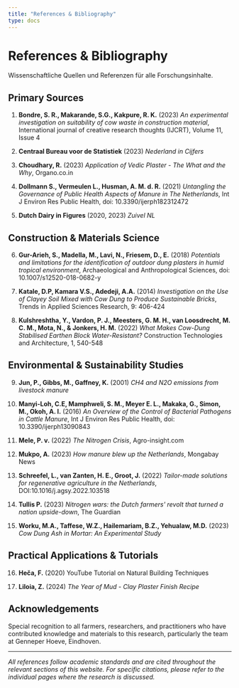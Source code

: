 ```yaml
---
title: "References & Bibliography"
type: docs
---
```


# References & Bibliography

Wissenschaftliche Quellen und Referenzen für alle Forschungsinhalte.

## Primary Sources

1. **Bondre, S. R., Makarande, S.G., Kakpure, R. K.** (2023) *An experimental investigation on suitability of cow waste in construction material*, International journal of creative research thoughts (IJCRT), Volume 11, Issue 4

2. **Centraal Bureau voor de Statistiek** (2023) *Nederland in Cijfers*

3. **Choudhary, R.** (2023) *Application of Vedic Plaster - The What and the Why*, Organo.co.in

4. **Dollmann S., Vermeulen L., Husman, A. M. d. R.** (2021) *Untangling the Governance of Public Health Aspects of Manure in The Netherlands*, Int J Environ Res Public Health, doi: 10.3390/ijerph182312472

5. **Dutch Dairy in Figures** (2020, 2023) *Zuivel NL*

## Construction & Materials Science

6. **Gur-Arieh, S., Madella, M., Lavi, N., Friesem, D., E.** (2018) *Potentials and limitations for the identification of outdoor dung plasters in humid tropical environment*, Archaeological and Anthropological Sciences, doi: 10.1007/s12520-018-0682-y

7. **Katale, D.P, Kamara V.S., Adedeji, A.A.** (2014) *Investigation on the Use of Clayey Soil Mixed with Cow Dung to Produce Sustainable Bricks*, Trends in Applied Sciences Research, 9: 406-424

8. **Kulshreshtha, Y., Vardon, P. J., Meesters, G. M. H., van Loosdrecht, M. C. M., Mota, N., & Jonkers, H. M.** (2022) *What Makes Cow-Dung Stabilised Earthen Block Water-Resistant?* Construction Technologies and Architecture, 1, 540-548

## Environmental & Sustainability Studies

9. **Jun, P., Gibbs, M., Gaffney, K.** (2001) *CH4 and N2O emissions from livestock manure*

10. **Manyi-Loh, C.E, Mamphweli, S. M., Meyer E. L., Makaka, G., Simon, M., Okoh, A. I.** (2016) *An Overview of the Control of Bacterial Pathogens in Cattle Manure*, Int J Environ Res Public Health, doi: 10.3390/ijerph13090843

11. **Mele, P. v.** (2022) *The Nitrogen Crisis*, Agro-insight.com

12. **Mukpo, A.** (2023) *How manure blew up the Netherlands*, Mongabay News

13. **Schreefel, L., van Zanten, H. E., Groot, J.** (2022) *Tailor-made solutions for regenerative agriculture in the Netherlands*, DOI:10.1016/j.agsy.2022.103518

14. **Tullis P.** (2023) *Nitrogen wars: the Dutch farmers' revolt that turned a nation upside-down*, The Guardian

15. **Worku, M.A., Taffese, W.Z., Hailemariam, B.Z., Yehualaw, M.D.** (2023) *Cow Dung Ash in Mortar: An Experimental Study*

## Practical Applications & Tutorials

16. **Heča, F.** (2020) YouTube Tutorial on Natural Building Techniques

17. **Liloia, Z.** (2024) *The Year of Mud - Clay Plaster Finish Recipe*

## Acknowledgements

Special recognition to all farmers, researchers, and practitioners who have contributed knowledge and materials to this research, particularly the team at Genneper Hoeve, Eindhoven.

---

*All references follow academic standards and are cited throughout the relevant sections of this website. For specific citations, please refer to the individual pages where the research is discussed.*
